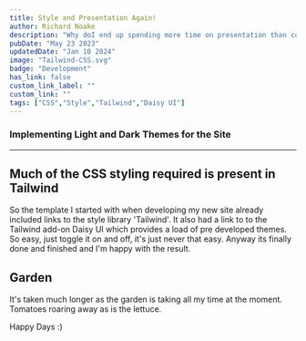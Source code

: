 ```yaml
---
title: Style and Presentation Again!
author: Richard Noake
description: "Why doI end up spending more time on presentation than content?"
pubDate: "May 23 2023"
updatedDate: "Jan 10 2024"
image: "Tailwind-CSS.svg"
badge: "Development"
has_link: false
custom_link_label: ""
custom_link: ""
tags: ["CSS","Style","Tailwind","Daisy UI"]
---
```



### Implementing Light and Dark Themes for the Site

---

## Much of the CSS styling required is present in Tailwind

So the template I started with when developing my new site already included links to the style library 'Tailwind'. It also had a link to to the Tailwind add-on Daisy UI which provides a load of pre developed themes. So easy, just toggle it on and off, it's just never that easy. Anyway its finally done and finished and I'm happy with the result.

## Garden

It's taken much longer as the garden is taking all my time at the moment.
Tomatoes roaring away as is the lettuce.

Happy Days :)
